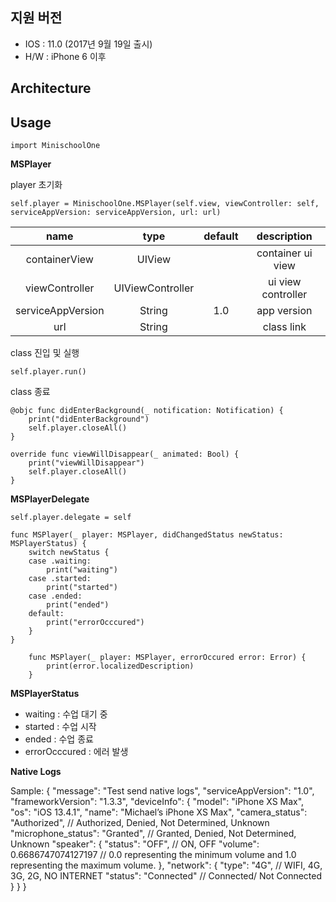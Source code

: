 ## 지원 버전

- IOS : 11.0 (2017년 9월 19일 출시)
- H/W : iPhone 6 이후

## Architecture

## Usage

```
import MinischoolOne
```

**MSPlayer**

player 초기화

```
self.player = MinischoolOne.MSPlayer(self.view, viewController: self, serviceAppVersion: serviceAppVersion, url: url)
```

|       name        |       type       | default |    description     |
| :---------------: | :--------------: | :-----: | :----------------: |
|   containerView   |      UIView      |         | container ui view  |
|  viewController   | UIViewController |         | ui view controller |
| serviceAppVersion |      String      |   1.0   |    app version     |
|        url        |      String      |         |     class link     |

class 진입 및 실행

```
self.player.run()
```

class 종료

```
@objc func didEnterBackground(_ notification: Notification) {
    print("didEnterBackground")
    self.player.closeAll()
}

override func viewWillDisappear(_ animated: Bool) {
    print("viewWillDisappear")
    self.player.closeAll()
}
```

**MSPlayerDelegate**

```
self.player.delegate = self

func MSPlayer(_ player: MSPlayer, didChangedStatus newStatus: MSPlayerStatus) {
    switch newStatus {
    case .waiting:
        print("waiting")
    case .started:
        print("started")
    case .ended:
        print("ended")
    default:
        print("errorOcccured")
    }
}
```

```
    func MSPlayer(_ player: MSPlayer, errorOccured error: Error) {
        print(error.localizedDescription)
    }
```

**MSPlayerStatus**

- waiting : 수업 대기 중
- started : 수업 시작
- ended : 수업 종료
- errorOcccured : 에러 발생

**Native Logs**

Sample:
{
  "message": "Test send native logs",
  "serviceAppVersion": "1.0",
  "frameworkVersion": "1.3.3",
  "deviceInfo": {
    "model": "iPhone XS Max",
    "os": "iOS 13.4.1",
    "name": "Michael’s iPhone XS Max",
    "camera_status": "Authorized",              // Authorized, Denied, Not Determined, Unknown
    "microphone_status": "Granted",          // Granted, Denied, Not Determined, Unknown
    "speaker": {
      "status": "OFF",                                  // ON, OFF
      "volume": 0.6686747074127197        // 0.0 representing the minimum volume and 1.0 representing the maximum volume.
    },
    "network": {
      "type": "4G",                                      // WIFI, 4G, 3G, 2G, NO INTERNET
      "status": "Connected"                      // Connected/ Not Connected
    }
  }
}
